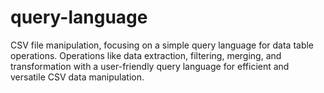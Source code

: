 # query-language
CSV file manipulation, focusing on a simple query language for data table operations. Operations like data extraction, filtering, merging, and transformation with a user-friendly query language for efficient and versatile CSV data manipulation.
